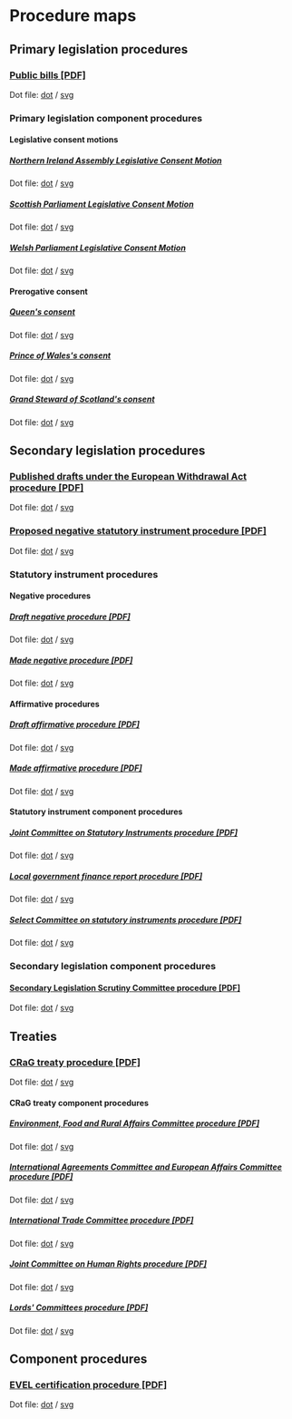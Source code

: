 # Procedure maps

## Primary legislation procedures

### [Public bills [PDF]](primary-legislation/public-bills/public-bills.pdf)

Dot file: [dot](primary-legislation/public-bills/public-bills.dot) / [svg](primary-legislation/public-bills/public-bills.svg)

### Primary legislation component procedures

#### Legislative consent motions

##### [Northern Ireland Assembly Legislative Consent Motion](primary-legislation/components/devolved-legislature-consent/northern-ireland-assembly/northern-ireland-assembly-consent.pdf)

Dot file: [dot](primary-legislation/components/devolved-legislature-consent/northern-ireland-assembly/northern-ireland-assembly-consent.dot) / [svg](primary-legislation/components/devolved-legislature-consent/northern-ireland-assembly/northern-ireland-assembly-consent.svg)

##### [Scottish Parliament Legislative Consent Motion](primary-legislation/components/devolved-legislature-consent/scottish-parliament/scottish-parliament-consent.pdf)

Dot file: [dot](primary-legislation/components/devolved-legislature-consent/scottish-parliament/scottish-parliament-consent.dot) / [svg](primary-legislation/components/devolved-legislature-consent/scottish-parliament/scottish-parliament-consent.svg)

##### [Welsh Parliament Legislative Consent Motion](primary-legislation/components/devolved-legislature-consent/welsh-parliament/welsh-parliament-consent.pdf)

Dot file: [dot](primary-legislation/components/devolved-legislature-consent/welsh-parliament/welsh-parliament-consent.dot) / [svg](primary-legislation/components/devolved-legislature-consent/welsh-parliament/welsh-parliament-consent.svg)

#### Prerogative consent

##### [Queen's consent](primary-legislation/components/prerogative-consent/queens-consent/queens-consent.pdf)

Dot file: [dot](primary-legislation/components/prerogative-consent/queens-consent/queens-consent.dot) / [svg](primary-legislation/components/prerogative-consent/queens-consent/queens-consent.svg)

##### [Prince of Wales's consent](primary-legislation/components/prerogative-consent/prince-of-wales-consent/prince-of-wales-consent.pdf)

Dot file: [dot](primary-legislation/components/prerogative-consent/prince-of-wales-consent/prince-of-wales-consent.dot) / [svg](primary-legislation/components/prerogative-consent/prince-of-wales-consent/prince-of-wales-consent.svg)

##### [Grand Steward of Scotland's consent](primary-legislation/components/prerogative-consent/grand-steward-of-scotlands-consent/grand-steward-of-scotlands-consent.pdf)

Dot file: [dot](primary-legislation/components/prerogative-consent/grand-steward-of-scotlands-consent/grand-steward-of-scotlands-consent.dot) / [svg](primary-legislation/components/prerogative-consent/grand-steward-of-scotlands-consent/grand-steward-of-scotlands-consent.svg)


## Secondary legislation procedures

### [Published drafts under the European Withdrawal Act procedure [PDF]](secondary-legislation/published-drafts-under-euwa/published-drafts-under-euwa.pdf)

Dot file: [dot](secondary-legislation/published-drafts-under-euwa/published-drafts-under-euwa.dot) / [svg](secondary-legislation/published-drafts-under-euwa/published-drafts-under-euwa.svg)

### [Proposed negative statutory instrument procedure [PDF]](secondary-legislation/proposed-negative-sis/proposed-negative-sis.pdf)

Dot file: [dot](secondary-legislation/proposed-negative-sis/proposed-negative-sis.dot) / [svg](secondary-legislation/proposed-negative-sis/proposed-negative-sis.svg)

### Statutory instrument procedures

#### Negative procedures

##### [Draft negative procedure [PDF]](secondary-legislation/statutory-instruments/negative-procedures/draft/draft-negative.pdf)

Dot file: [dot](secondary-legislation/statutory-instruments/negative-procedures/draft/draft-negative.dot) / [svg](secondary-legislation/statutory-instruments/negative-procedures/draft/draft-negative.svg)

##### [Made negative procedure [PDF]](secondary-legislation/statutory-instruments/negative-procedures/made/made-negative.pdf)

Dot file: [dot](secondary-legislation/statutory-instruments/negative-procedures/made/made-negative.dot) / [svg](secondary-legislation/statutory-instruments/negative-procedures/made/made-negative.svg)

#### Affirmative procedures

##### [Draft affirmative procedure [PDF]](secondary-legislation/statutory-instruments/affirmative-procedures/draft/draft-affirmative.pdf)

Dot file: [dot](secondary-legislation/statutory-instruments/affirmative-procedures/draft/draft-affirmative.dot) / [svg](secondary-legislation/statutory-instruments/affirmative-procedures/draft/draft-affirmative.svg)

##### [Made affirmative procedure [PDF]](secondary-legislation/statutory-instruments/affirmative-procedures/made/made-affirmative.pdf)

Dot file: [dot](secondary-legislation/statutory-instruments/affirmative-procedures/made/made-affirmative.dot) / [svg](secondary-legislation/statutory-instruments/affirmative-procedures/made/made-affirmative.svg)

#### Statutory instrument component procedures

##### [Joint Committee on Statutory Instruments procedure [PDF]](secondary-legislation/statutory-instruments/components/jcsi/jcsi.pdf)

Dot file: [dot](secondary-legislation/statutory-instruments/components/jcsi/jcsi.dot) / [svg](secondary-legislation/statutory-instruments/components/jcsi/jcsi.svg)

##### [Local government finance report procedure [PDF]](secondary-legislation/statutory-instruments/components/local-government-finance-report/local-government-finance-report.pdf)

Dot file: [dot](secondary-legislation/statutory-instruments/components/local-government-finance-report/local-government-finance-report.dot) / [svg](secondary-legislation/statutory-instruments/components/local-government-finance-report/local-government-finance-report.svg)

##### [Select Committee on statutory instruments procedure [PDF]](secondary-legislation/statutory-instruments/components/scsi/scsi.pdf)

Dot file: [dot](secondary-legislation/statutory-instruments/components/scsi/scsi.dot) / [svg](secondary-legislation/statutory-instruments/components/scsi/scsi.svg)

### Secondary legislation component procedures

#### [Secondary Legislation Scrutiny Committee procedure [PDF]](secondary-legislation/components/slsc/slsc.pdf)

Dot file: [dot](secondary-legislation/components/slsc/slsc.dot) / [svg](secondary-legislation/components/slsc/slsc.svg)

## Treaties

### [CRaG treaty procedure [PDF]](treaties/crag-treaties/crag-treaties.pdf)

Dot file: [dot](treaties/crag-treaties/crag-treaties.dot) / [svg](treaties/crag-treaties/crag-treaties.svg)

#### CRaG treaty component procedures

##### [Environment, Food and Rural Affairs Committee procedure [PDF]](treaties/crag-treaties/components/efra/efra.pdf)

Dot file: [dot](treaties/crag-treaties/components/efra/efra.dot) / [svg](treaties/crag-treaties/components/efra/efra.svg)

##### [International Agreements Committee and European Affairs Committee procedure [PDF]](treaties/crag-treaties/components/iac+eac/iac+eac.pdf)

Dot file: [dot](treaties/crag-treaties/components/iac+eac/iac+eac.dot) / [svg](treaties/crag-treaties/components/iac+eac/iac+eac.svg)

##### [International Trade Committee procedure [PDF]](treaties/crag-treaties/components/itc/itc.pdf)

Dot file: [dot](treaties/crag-treaties/components/itc/itc.dot) / [svg](treaties/crag-treaties/components/itc/itc.svg)

##### [Joint Committee on Human Rights procedure [PDF]](treaties/crag-treaties/components/jchr/jchr.pdf)

Dot file: [dot](treaties/crag-treaties/components/jchr/jchr.dot) / [svg](treaties/crag-treaties/components/jchr/jchr.svg)

##### [Lords' Committees procedure [PDF]](treaties/crag-treaties/components/lords-committees/lords-committees.pdf)

Dot file: [dot](treaties/crag-treaties/components/lords-committees/lords-committees.dot) / [svg](treaties/crag-treaties/components/lords-committees/lords-committees.svg)

## Component procedures

### [EVEL certification procedure [PDF]](components/evel-certification/evel-certification.pdf)

Dot file: [dot](components/evel-certification/evel-certification.dot) / [svg](components/evel-certification/evel-certification.svg)